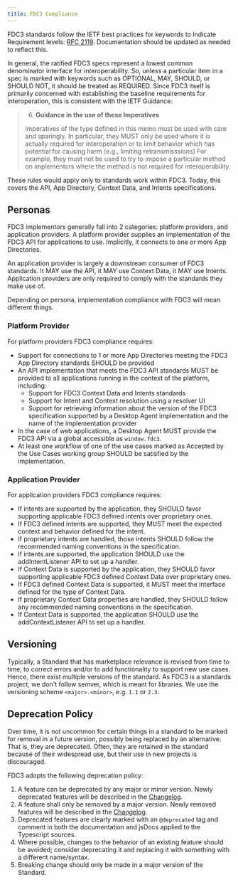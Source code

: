 ```yaml
---
title: FDC3 Compliance
---
```


FDC3 standards follow the IETF best practices for keywords to Indicate Requirement levels: [RFC 2119](https://tools.ietf.org/html/rfc2119).  Documentation should be updated as needed to reflect this.

In general, the ratified FDC3 specs represent a lowest common denominator interface for interoperability. So, unless a particular item in a spec is marked with keywords such as OPTIONAL, MAY, SHOULD, or SHOULD NOT, it should be treated as REQUIRED.  Since FDC3 itself is primarily concerned with establishing the baseline requirements for interoperation, this is consistent with the IETF Guidance:

>6. **Guidance in the use of these Imperatives**
>
>   Imperatives of the type defined in this memo must be used with care
>   and sparingly.  In particular, they MUST only be used where it is
>   actually required for interoperation or to limit behavior which has
>   potential for causing harm (e.g., limiting retransmisssions)  For
>   example, they must not be used to try to impose a particular method
>   on implementors where the method is not required for 
>   interoperability.

These rules would apply only to standards work within FDC3. Today, this covers the API, App Directory, Context Data, and Intents specifications.

## Personas
FDC3 implementors generally fall into 2 categories: platform providers, and application providers. A platform provider supplies an implementation of the FDC3 API for applications to use. Implicitly, it connects to one or more App Directories.

An application provider is largely a downstream consumer of FDC3 standards. It MAY use the API, it MAY use Context Data, it MAY use Intents. Application providers are only required to comply with the standards they make use of.

Depending on persona, implementation compliance with FDC3 will mean different things.

### Platform Provider
For platform providers FDC3 compliance requires:

* Support for connections to 1 or more App Directories meeting the FDC3 App Directory standards SHOULD be provided
* An API implementation that meets the FDC3 API standards MUST be provided to all applications running in the context of the platform, including:
    * Support for FDC3 Context Data and Intents standards
    * Support for Intent and Context resolution using a resolver UI
    * Support for retrieving information about the version of the FDC3 specification supported by a Desktop Agent implementation and the name of the implementation provider
* In the case of web applications, a Desktop Agent MUST provide the FDC3 API via a global accessible as `window.fdc3`.
* At least one workflow of one of the use cases marked as Accepted by the Use Cases working group SHOULD be satisfied by the implementation.

### Application Provider
For application providers FDC3 compliance requires:
* If intents are supported by the application, they SHOULD favor supporting applicable FDC3 defined intents over proprietary ones.
* If FDC3 defined intents are supported, they MUST meet the expected context and behavior defined for the intent.
* If proprietary intents are handled, those intents SHOULD follow the recommended naming conventions in the specification.
* If intents are supported, the application SHOULD use the addIntentListener API to set up a handler.
* If Context Data is supported by the application, they SHOULD favor supporting applicable FDC3 defined Context Data over proprietary ones.
* If FDC3 defined Context Data is supported, it MUST meet the interface defined for the type of Context Data.
* If proprietary Context Data properties are handled, they SHOULD follow any recommended naming conventions in the specification.
* If Context Data is supported, the application SHOULD use the addContextListener API to set up a handler.

## Versioning
Typically, a Standard that has marketplace relevance is revised from time to time, to correct errors and/or to add functionality to support new use cases. Hence, there exist multiple versions of the standard. As FDC3 is a standards project, we don't follow semver, which is meant for libraries. We use the versioning scheme `<major>.<minor>`, e.g. `1.1` or `2.3`.

## Deprecation Policy
Over time, it is not uncommon for certain things in a standard to be marked for removal in a future version, possibly being replaced by an alternative. That is, they are deprecated. Often, they are retained in the standard because of their widespread use, but their use in new projects is discouraged.

FDC3 adopts the following deprecation policy:

1. A feature can be deprecated by any major or minor version. Newly deprecated features will be described in the [Changelog](https://github.com/finos/FDC3/blob/master/CHANGELOG.md).
2. A feature shall only be removed by a major version. Newly removed features will be described in the [Changelog](https://github.com/finos/FDC3/blob/master/CHANGELOG.md).
3. Deprecated features are clearly marked with an `@deprecated` tag and comment in both the documentation and jsDocs applied to the Typescript sources.
4. Where possible, changes to the behavior of an existing feature should be avoided; consider deprecating it and replacing it with something with a different name/syntax.
5. Breaking change should only be made in a major version of the Standard.
